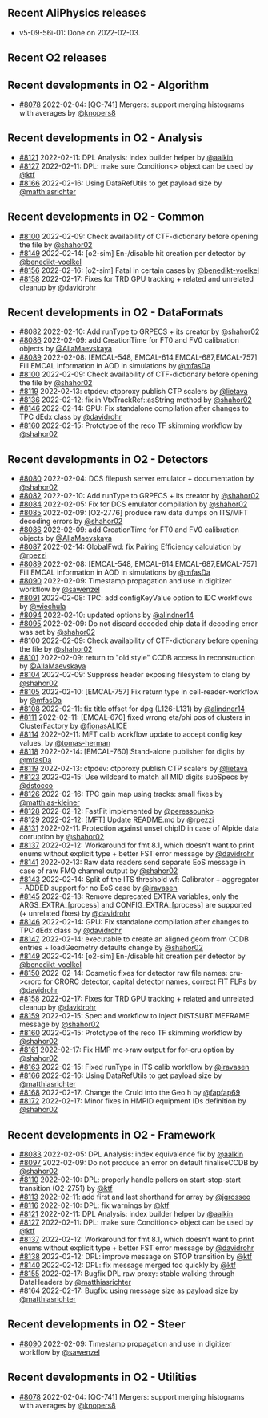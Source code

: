 ## Recent AliPhysics releases
- v5-09-56i-01: Done on 2022-02-03.
## Recent O2 releases
## Recent developments in O2 - Algorithm
- [\#8078](https://github.com/AliceO2Group/AliceO2/pull/8078) 2022-02-04: [QC-741] Mergers: support merging histograms with averages by [@knopers8](https://github.com/knopers8)
## Recent developments in O2 - Analysis
- [\#8121](https://github.com/AliceO2Group/AliceO2/pull/8121) 2022-02-11: DPL Analysis: index builder helper by [@aalkin](https://github.com/aalkin)
- [\#8127](https://github.com/AliceO2Group/AliceO2/pull/8127) 2022-02-11: DPL: make sure Condition<> object can be used by [@ktf](https://github.com/ktf)
- [\#8166](https://github.com/AliceO2Group/AliceO2/pull/8166) 2022-02-16: Using DataRefUtils to get payload size by [@matthiasrichter](https://github.com/matthiasrichter)
## Recent developments in O2 - Common
- [\#8100](https://github.com/AliceO2Group/AliceO2/pull/8100) 2022-02-09: Check availability of CTF-dictionary before opening the file by [@shahor02](https://github.com/shahor02)
- [\#8149](https://github.com/AliceO2Group/AliceO2/pull/8149) 2022-02-14: [o2-sim] En-/disable hit creation per detector by [@benedikt-voelkel](https://github.com/benedikt-voelkel)
- [\#8156](https://github.com/AliceO2Group/AliceO2/pull/8156) 2022-02-16: [o2-sim] Fatal in certain cases by [@benedikt-voelkel](https://github.com/benedikt-voelkel)
- [\#8158](https://github.com/AliceO2Group/AliceO2/pull/8158) 2022-02-17: Fixes for TRD GPU tracking + related and unrelated cleanup by [@davidrohr](https://github.com/davidrohr)
## Recent developments in O2 - DataFormats
- [\#8082](https://github.com/AliceO2Group/AliceO2/pull/8082) 2022-02-10: Add runType to GRPECS + its creator by [@shahor02](https://github.com/shahor02)
- [\#8086](https://github.com/AliceO2Group/AliceO2/pull/8086) 2022-02-09: add  CreationTime for FT0  and FV0 calibration objects by [@AllaMaevskaya](https://github.com/AllaMaevskaya)
- [\#8089](https://github.com/AliceO2Group/AliceO2/pull/8089) 2022-02-08: [EMCAL-548, EMCAL-614,EMCAL-687,EMCAL-757] Fill EMCAL information in AOD in simulations by [@mfasDa](https://github.com/mfasDa)
- [\#8100](https://github.com/AliceO2Group/AliceO2/pull/8100) 2022-02-09: Check availability of CTF-dictionary before opening the file by [@shahor02](https://github.com/shahor02)
- [\#8119](https://github.com/AliceO2Group/AliceO2/pull/8119) 2022-02-13: ctpdev: ctpproxy publish CTP scalers by [@lietava](https://github.com/lietava)
- [\#8136](https://github.com/AliceO2Group/AliceO2/pull/8136) 2022-02-12: fix in VtxTrackRef::asString method by [@shahor02](https://github.com/shahor02)
- [\#8146](https://github.com/AliceO2Group/AliceO2/pull/8146) 2022-02-14: GPU: Fix standalone compilation after changes to TPC dEdx class by [@davidrohr](https://github.com/davidrohr)
- [\#8160](https://github.com/AliceO2Group/AliceO2/pull/8160) 2022-02-15: Prototype of the reco TF skimming workflow by [@shahor02](https://github.com/shahor02)
## Recent developments in O2 - Detectors
- [\#8080](https://github.com/AliceO2Group/AliceO2/pull/8080) 2022-02-04: DCS filepush server emulator + documentation by [@shahor02](https://github.com/shahor02)
- [\#8082](https://github.com/AliceO2Group/AliceO2/pull/8082) 2022-02-10: Add runType to GRPECS + its creator by [@shahor02](https://github.com/shahor02)
- [\#8084](https://github.com/AliceO2Group/AliceO2/pull/8084) 2022-02-05: Fix for DCS emulator compilation by [@shahor02](https://github.com/shahor02)
- [\#8085](https://github.com/AliceO2Group/AliceO2/pull/8085) 2022-02-09: [O2-2776] produce raw data dumps on ITS/MFT decoding errors by [@shahor02](https://github.com/shahor02)
- [\#8086](https://github.com/AliceO2Group/AliceO2/pull/8086) 2022-02-09: add  CreationTime for FT0  and FV0 calibration objects by [@AllaMaevskaya](https://github.com/AllaMaevskaya)
- [\#8087](https://github.com/AliceO2Group/AliceO2/pull/8087) 2022-02-14: GlobalFwd: fix Pairing Efficiency calculation by [@rpezzi](https://github.com/rpezzi)
- [\#8089](https://github.com/AliceO2Group/AliceO2/pull/8089) 2022-02-08: [EMCAL-548, EMCAL-614,EMCAL-687,EMCAL-757] Fill EMCAL information in AOD in simulations by [@mfasDa](https://github.com/mfasDa)
- [\#8090](https://github.com/AliceO2Group/AliceO2/pull/8090) 2022-02-09: Timestamp propagation and use in digitizer workflow by [@sawenzel](https://github.com/sawenzel)
- [\#8091](https://github.com/AliceO2Group/AliceO2/pull/8091) 2022-02-08: TPC: add configKeyValue option to IDC workflows by [@wiechula](https://github.com/wiechula)
- [\#8094](https://github.com/AliceO2Group/AliceO2/pull/8094) 2022-02-10: updated options by [@alindner14](https://github.com/alindner14)
- [\#8095](https://github.com/AliceO2Group/AliceO2/pull/8095) 2022-02-09: Do not discard decoded chip data if decoding error was set by [@shahor02](https://github.com/shahor02)
- [\#8100](https://github.com/AliceO2Group/AliceO2/pull/8100) 2022-02-09: Check availability of CTF-dictionary before opening the file by [@shahor02](https://github.com/shahor02)
- [\#8101](https://github.com/AliceO2Group/AliceO2/pull/8101) 2022-02-09: return to "old style" CCDB access in reconstruction by [@AllaMaevskaya](https://github.com/AllaMaevskaya)
- [\#8104](https://github.com/AliceO2Group/AliceO2/pull/8104) 2022-02-09: Suppress header exposing filesystem to clang by [@shahor02](https://github.com/shahor02)
- [\#8105](https://github.com/AliceO2Group/AliceO2/pull/8105) 2022-02-10: [EMCAL-757] Fix return type in cell-reader-workflow by [@mfasDa](https://github.com/mfasDa)
- [\#8108](https://github.com/AliceO2Group/AliceO2/pull/8108) 2022-02-11: fix title offset for dpg (L126-L131) by [@alindner14](https://github.com/alindner14)
- [\#8111](https://github.com/AliceO2Group/AliceO2/pull/8111) 2022-02-11: [EMCAL-670] fixed wrong eta/phi pos of clusters in ClusterFactory by [@fjonasALICE](https://github.com/fjonasALICE)
- [\#8114](https://github.com/AliceO2Group/AliceO2/pull/8114) 2022-02-11: MFT calib workflow update to accept config key values. by [@tomas-herman](https://github.com/tomas-herman)
- [\#8118](https://github.com/AliceO2Group/AliceO2/pull/8118) 2022-02-14: [EMCAL-760] Stand-alone publisher for digits by [@mfasDa](https://github.com/mfasDa)
- [\#8119](https://github.com/AliceO2Group/AliceO2/pull/8119) 2022-02-13: ctpdev: ctpproxy publish CTP scalers by [@lietava](https://github.com/lietava)
- [\#8123](https://github.com/AliceO2Group/AliceO2/pull/8123) 2022-02-15: Use wildcard to match all MID digits subSpecs by [@dstocco](https://github.com/dstocco)
- [\#8126](https://github.com/AliceO2Group/AliceO2/pull/8126) 2022-02-16: TPC gain map using tracks: small fixes by [@matthias-kleiner](https://github.com/matthias-kleiner)
- [\#8128](https://github.com/AliceO2Group/AliceO2/pull/8128) 2022-02-12: FastFit implemented by [@peressounko](https://github.com/peressounko)
- [\#8129](https://github.com/AliceO2Group/AliceO2/pull/8129) 2022-02-12: [MFT] Update README.md by [@rpezzi](https://github.com/rpezzi)
- [\#8131](https://github.com/AliceO2Group/AliceO2/pull/8131) 2022-02-11: Protection against unset chipID in case of Alpide data corruption by [@shahor02](https://github.com/shahor02)
- [\#8137](https://github.com/AliceO2Group/AliceO2/pull/8137) 2022-02-12: Workaround for fmt 8.1, which doesn't want to print enums without explicit type + better FST error message by [@davidrohr](https://github.com/davidrohr)
- [\#8141](https://github.com/AliceO2Group/AliceO2/pull/8141) 2022-02-13: Raw data readers send separate EoS message in case of raw FMQ channel output by [@shahor02](https://github.com/shahor02)
- [\#8143](https://github.com/AliceO2Group/AliceO2/pull/8143) 2022-02-14: Split of the ITS threshold wf: Calibrator + aggregator - ADDED support for no EoS case by [@iravasen](https://github.com/iravasen)
- [\#8145](https://github.com/AliceO2Group/AliceO2/pull/8145) 2022-02-13: Remove deprecated EXTRA variables, only the ARGS_EXTRA_[process] and CONFIG_EXTRA_[process] are supported (+ unrelated fixes) by [@davidrohr](https://github.com/davidrohr)
- [\#8146](https://github.com/AliceO2Group/AliceO2/pull/8146) 2022-02-14: GPU: Fix standalone compilation after changes to TPC dEdx class by [@davidrohr](https://github.com/davidrohr)
- [\#8147](https://github.com/AliceO2Group/AliceO2/pull/8147) 2022-02-14: executable to create an aligned geom from CCDB entries + loadGeometry defaults change by [@shahor02](https://github.com/shahor02)
- [\#8149](https://github.com/AliceO2Group/AliceO2/pull/8149) 2022-02-14: [o2-sim] En-/disable hit creation per detector by [@benedikt-voelkel](https://github.com/benedikt-voelkel)
- [\#8150](https://github.com/AliceO2Group/AliceO2/pull/8150) 2022-02-14: Cosmetic fixes for detector raw file names: cru->crorc for CRORC detector, capital detector names, correct FIT FLPs by [@davidrohr](https://github.com/davidrohr)
- [\#8158](https://github.com/AliceO2Group/AliceO2/pull/8158) 2022-02-17: Fixes for TRD GPU tracking + related and unrelated cleanup by [@davidrohr](https://github.com/davidrohr)
- [\#8159](https://github.com/AliceO2Group/AliceO2/pull/8159) 2022-02-15: Spec and workflow to inject DISTSUBTIMEFRAME message by [@shahor02](https://github.com/shahor02)
- [\#8160](https://github.com/AliceO2Group/AliceO2/pull/8160) 2022-02-15: Prototype of the reco TF skimming workflow by [@shahor02](https://github.com/shahor02)
- [\#8161](https://github.com/AliceO2Group/AliceO2/pull/8161) 2022-02-17: Fix HMP mc->raw output for for-cru option by [@shahor02](https://github.com/shahor02)
- [\#8163](https://github.com/AliceO2Group/AliceO2/pull/8163) 2022-02-15: Fixed runType in ITS calib workflow by [@iravasen](https://github.com/iravasen)
- [\#8166](https://github.com/AliceO2Group/AliceO2/pull/8166) 2022-02-16: Using DataRefUtils to get payload size by [@matthiasrichter](https://github.com/matthiasrichter)
- [\#8168](https://github.com/AliceO2Group/AliceO2/pull/8168) 2022-02-17: Change the CruId into the Geo.h by [@fapfap69](https://github.com/fapfap69)
- [\#8172](https://github.com/AliceO2Group/AliceO2/pull/8172) 2022-02-17: Minor fixes in HMPID equipment IDs definition by [@shahor02](https://github.com/shahor02)
## Recent developments in O2 - Framework
- [\#8083](https://github.com/AliceO2Group/AliceO2/pull/8083) 2022-02-05: DPL Analysis: index equivalence fix by [@aalkin](https://github.com/aalkin)
- [\#8097](https://github.com/AliceO2Group/AliceO2/pull/8097) 2022-02-09: Do not produce an error on default finaliseCCDB by [@shahor02](https://github.com/shahor02)
- [\#8110](https://github.com/AliceO2Group/AliceO2/pull/8110) 2022-02-10: DPL: properly handle pollers on start-stop-start transition (O2-2751) by [@ktf](https://github.com/ktf)
- [\#8113](https://github.com/AliceO2Group/AliceO2/pull/8113) 2022-02-11: add first and last shorthand for array by [@jgrosseo](https://github.com/jgrosseo)
- [\#8116](https://github.com/AliceO2Group/AliceO2/pull/8116) 2022-02-10: DPL: fix warnings by [@ktf](https://github.com/ktf)
- [\#8121](https://github.com/AliceO2Group/AliceO2/pull/8121) 2022-02-11: DPL Analysis: index builder helper by [@aalkin](https://github.com/aalkin)
- [\#8127](https://github.com/AliceO2Group/AliceO2/pull/8127) 2022-02-11: DPL: make sure Condition<> object can be used by [@ktf](https://github.com/ktf)
- [\#8137](https://github.com/AliceO2Group/AliceO2/pull/8137) 2022-02-12: Workaround for fmt 8.1, which doesn't want to print enums without explicit type + better FST error message by [@davidrohr](https://github.com/davidrohr)
- [\#8138](https://github.com/AliceO2Group/AliceO2/pull/8138) 2022-02-12: DPL: improve message on STOP transition by [@ktf](https://github.com/ktf)
- [\#8140](https://github.com/AliceO2Group/AliceO2/pull/8140) 2022-02-12: DPL: fix message merged too quickly by [@ktf](https://github.com/ktf)
- [\#8155](https://github.com/AliceO2Group/AliceO2/pull/8155) 2022-02-17: Bugfix DPL raw proxy: stable walking through DataHeaders by [@matthiasrichter](https://github.com/matthiasrichter)
- [\#8164](https://github.com/AliceO2Group/AliceO2/pull/8164) 2022-02-17: Bugfix: using message size as payload size by [@matthiasrichter](https://github.com/matthiasrichter)
## Recent developments in O2 - Steer
- [\#8090](https://github.com/AliceO2Group/AliceO2/pull/8090) 2022-02-09: Timestamp propagation and use in digitizer workflow by [@sawenzel](https://github.com/sawenzel)
## Recent developments in O2 - Utilities
- [\#8078](https://github.com/AliceO2Group/AliceO2/pull/8078) 2022-02-04: [QC-741] Mergers: support merging histograms with averages by [@knopers8](https://github.com/knopers8)
